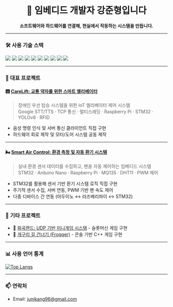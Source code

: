 <h1 align="center">🧠 임베디드 개발자 강준형입니다</h1>
<p align="center">
  <b>소프트웨어와 하드웨어를 연결해, 현실에서 작동하는 시스템을 만듭니다.</b><br>
</p>

---

### 🛠️ 사용 기술 스택
<p>
<img src="https://img.shields.io/badge/C-blue?style=flat-square&logo=c" />
<img src="https://img.shields.io/badge/C++-00599C?style=flat-square&logo=c%2B%2B" />
<img src="https://img.shields.io/badge/Python-yellow?style=flat-square&logo=python" />
<img src="https://img.shields.io/badge/STM32-03234B?style=flat-square" />
<img src="https://img.shields.io/badge/Raspberry%20Pi-C51A4A?style=flat-square&logo=raspberry-pi" />
<img src="https://img.shields.io/badge/Arduino-00979D?style=flat-square&logo=arduino" />
<img src="https://img.shields.io/badge/TCP%2FIP-005f73?style=flat-square" />
<img src="https://img.shields.io/badge/Git-black?style=flat-square&logo=git" />
<img src="https://img.shields.io/badge/Ubuntu-E95420?style=flat-square&logo=ubuntu&logoColor=white" />
<img src="https://img.shields.io/badge/VSCode-007ACC?style=flat-square&logo=visual-studio-code&logoColor=white" />
</p>

---

### 🚀 대표 프로젝트

#### 🛗 [CareLift: 교통 약자를 위한 스마트 엘리베이터](https://github.com/junikang96/Intel_Edge_CareLift)
> 장애인 우선 탑승 시스템을 위한 IoT 엘리베이터 제어 시스템  
> Google STT/TTS · TCP 통신 · 멀티스레딩 · Raspberry Pi · STM32 · YOLOv8 · RFID

- 음성 명령 인식 및 서버 통신 클라이언트 직접 구현
- 하드웨어 회로 제작 및 모터/도어 시스템 공동 제작

---

#### 🌬️ [Smart Air Control: 환경 측정 및 자동 환기 시스템](https://github.com/junikang96/Intel_Edge_IoT_Smart_Air_Control)
> 실내 환경 센서 데이터를 수집하고, 팬을 자동 제어하는 임베디드 시스템  
> STM32 · Arduino Nano · Raspberry Pi · MQ135 · DHT11 · PWM 제어

- STM32를 활용해 센서 기반 환기 시스템 로직 직접 구현
- 주기적 센서 수집, 서버 연동, PWM 기반 팬 속도 제어
- 다중 디바이스 간 연동 (아두이노 ↔ 라즈베리파이 ↔ STM32)

---

### 📁 기타 프로젝트

- 🎰 [화곡랜드: UDP 기반 미니게임 시스템](https://github.com/junikang96/Intel_Edge_BSP_Linux_project) - 슬롯머신 게임 구현
- 🐸 [개구리 길 건너기 (Frogger)](https://github.com/junikang96/Intel_Edge_OOP_MiniGames) - 콘솔 기반 C++ 게임 구현

---

### 📊 사용 언어 통계

[![Top Langs](https://github-readme-stats.vercel.app/api/top-langs/?username=junikang96&layout=compact&theme=transparent)](https://github.com/anuraghazra/github-readme-stats)

---

### 📫 연락처

- Email: junikang96@gmail.com

